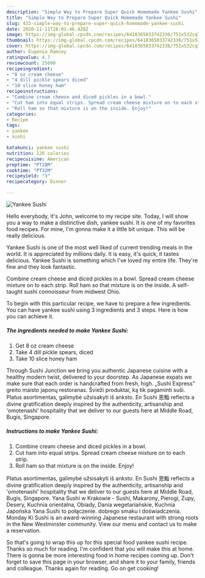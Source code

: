 ```yaml
---
description: "Simple Way to Prepare Super Quick Homemade Yankee Sushi"
title: "Simple Way to Prepare Super Quick Homemade Yankee Sushi"
slug: 433-simple-way-to-prepare-super-quick-homemade-yankee-sushi
date: 2020-11-11T16:01:46.428Z
image: https://img-global.cpcdn.com/recipes/6418365033742336/751x532cq70/yankee-sushi-recipe-main-photo.jpg
thumbnail: https://img-global.cpcdn.com/recipes/6418365033742336/751x532cq70/yankee-sushi-recipe-main-photo.jpg
cover: https://img-global.cpcdn.com/recipes/6418365033742336/751x532cq70/yankee-sushi-recipe-main-photo.jpg
author: Eugenia Ramsey
ratingvalue: 4.7
reviewcount: 25690
recipeingredient:
- "8 oz cream cheese"
- "4 dill pickle spears diced"
- "10 slice honey ham"
recipeinstructions:
- "Combine cream cheese and diced pickles in a bowl."
- "Cut ham into equal strips. Spread cream cheese mixture on to each strip."
- "Roll ham so that mixture is on the inside. Enjoy!"
categories:
- Recipe
tags:
- yankee
- sushi

katakunci: yankee sushi 
nutrition: 126 calories
recipecuisine: American
preptime: "PT28M"
cooktime: "PT32M"
recipeyield: "3"
recipecategory: Dinner

---
```



![Yankee Sushi](https://img-global.cpcdn.com/recipes/6418365033742336/751x532cq70/yankee-sushi-recipe-main-photo.jpg)

Hello everybody, it's John, welcome to my recipe site. Today, I will show you a way to make a distinctive dish, yankee sushi. It is one of my favorites food recipes. For mine, I'm gonna make it a little bit unique. This will be really delicious.

Yankee Sushi is one of the most well liked of current trending meals in the world. It is appreciated by millions daily. It is easy, it's quick, it tastes delicious. Yankee Sushi is something which I've loved my entire life. They're fine and they look fantastic.

Combine cream cheese and diced pickles in a bowl. Spread cream cheese mixture on to each strip. Roll ham so that mixture is on the inside. A self-taught sushi connoisseur from midwest Ohio.


To begin with this particular recipe, we have to prepare a few ingredients. You can have yankee sushi using 3 ingredients and 3 steps. Here is how you can achieve it.

<!--inarticleads1-->

##### The ingredients needed to make Yankee Sushi:

1. Get 8 oz cream cheese
1. Take 4 dill pickle spears, diced
1. Take 10 slice honey ham


Through Sushi Junction we bring you authentic Japanese cuisine with a healthy modern twist, delivered to your doorstep. As Japanese expats we make sure that each order is handcrafted from fresh, high. „Sushi Express&#34; greito maisto japonų restoranas. Švieži produktai, ką tik pagaminti suši. Platus asortimentas, galimybė užsisakyti iš anksto. En Sushi 恩鮨 reflects a divine gratification deeply inspired by the authenticity, artisanship and &#39;omotenashi&#39; hospitality that we deliver to our guests here at Middle Road, Bugis, Singapore. 

<!--inarticleads2-->

##### Instructions to make Yankee Sushi:

1. Combine cream cheese and diced pickles in a bowl.
1. Cut ham into equal strips. Spread cream cheese mixture on to each strip.
1. Roll ham so that mixture is on the inside. Enjoy!


Platus asortimentas, galimybė užsisakyti iš anksto. En Sushi 恩鮨 reflects a divine gratification deeply inspired by the authenticity, artisanship and &#39;omotenashi&#39; hospitality that we deliver to our guests here at Middle Road, Bugis, Singapore. Yana Sushi w Krakowie - Sushi, Makarony, Pierogi, Zupy, Desery, Kuchnia orientalna, Obiady, Dania wegetariańskie, Kuchnia Japońska Yana Sushi to połączenie. dobrego smaku i doświadczenia. Monday Ki Sushi is an award-winning Japanese restaurant with strong roots in the New Westminster community. View our menu and contact us to make a reservation. 

So that's going to wrap this up for this special food yankee sushi recipe. Thanks so much for reading. I'm confident that you will make this at home. There is gonna be more interesting food in home recipes coming up. Don't forget to save this page in your browser, and share it to your family, friends and colleague. Thanks again for reading. Go on get cooking!
